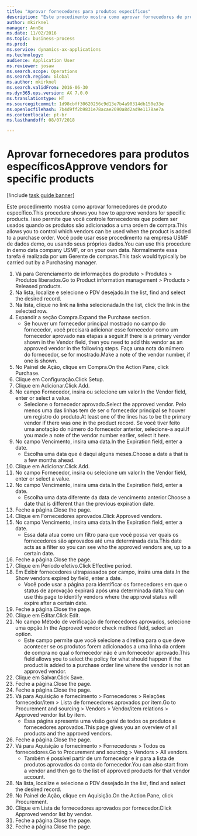 ```yaml
--- 
title: "Aprovar fornecedores para produtos específicos"
description: "Este procedimento mostra como aprovar fornecedores de produto específico."
author: mkirknel
manager: AnnBe
ms.date: 11/02/2016
ms.topic: business-process
ms.prod: 
ms.service: dynamics-ax-applications
ms.technology: 
audience: Application User
ms.reviewer: josaw
ms.search.scope: Operations
ms.search.region: Global
ms.author: mkirknel
ms.search.validFrom: 2016-06-30
ms.dyn365.ops.version: AX 7.0.0
ms.translationtype: HT
ms.sourcegitcommit: 1d98cbff30620256c9d13e7b4a90314db150e33e
ms.openlocfilehash: 7b4d9ff2b9831e78acae2090a8d2ad9e1178ae7a
ms.contentlocale: pt-br
ms.lasthandoff: 08/07/2018

---
```

# <a name="approve-vendors-for-specific-products"></a><span data-ttu-id="6ddfe-103">Aprovar fornecedores para produtos específicos</span><span class="sxs-lookup"><span data-stu-id="6ddfe-103">Approve vendors for specific products</span></span>

[!include [task guide banner](../../includes/task-guide-banner.md)]

<span data-ttu-id="6ddfe-104">Este procedimento mostra como aprovar fornecedores de produto específico.</span><span class="sxs-lookup"><span data-stu-id="6ddfe-104">This procedure shows you how to approve vendors for specific products.</span></span> <span data-ttu-id="6ddfe-105">Isso permite que você controle fornecedores que podem ser usados quando os produtos são adicionados a uma ordem de compra.</span><span class="sxs-lookup"><span data-stu-id="6ddfe-105">This allows you to control which vendors can be used when the product is added to a purchase order.</span></span> <span data-ttu-id="6ddfe-106">Você pode usar esse procedimento na empresa USMF de dados demo, ou usando seus próprios dados.</span><span class="sxs-lookup"><span data-stu-id="6ddfe-106">You can use this procedure in demo data company USMF, or on your own data.</span></span> <span data-ttu-id="6ddfe-107">Normalmente essa tarefa é realizada por um Gerente de compras.</span><span class="sxs-lookup"><span data-stu-id="6ddfe-107">This task would typically be carried out by a Purchasing manager.</span></span>

1. <span data-ttu-id="6ddfe-108">Vá para Gerenciamento de informações do produto > Produtos > Produtos liberados.</span><span class="sxs-lookup"><span data-stu-id="6ddfe-108">Go to Product information management > Products > Released products.</span></span>
2. <span data-ttu-id="6ddfe-109">Na lista, localize e selecione o PDV desejado.</span><span class="sxs-lookup"><span data-stu-id="6ddfe-109">In the list, find and select the desired record.</span></span>
3. <span data-ttu-id="6ddfe-110">Na lista, clique no link na linha selecionada.</span><span class="sxs-lookup"><span data-stu-id="6ddfe-110">In the list, click the link in the selected row.</span></span>
4. <span data-ttu-id="6ddfe-111">Expandir a seção Compra.</span><span class="sxs-lookup"><span data-stu-id="6ddfe-111">Expand the Purchase section.</span></span>
    * <span data-ttu-id="6ddfe-112">Se houver um fornecedor principal mostrado no campo do fornecedor, você precisará adicionar esse fornecedor como um fornecedor aprovado nas etapas a seguir.</span><span class="sxs-lookup"><span data-stu-id="6ddfe-112">If there is a primary vendor shown in the Vendor field, then you need to add this vendor as an approved vendor in the following steps.</span></span> <span data-ttu-id="6ddfe-113">Faça uma nota do número do fornecedor, se for mostrado.</span><span class="sxs-lookup"><span data-stu-id="6ddfe-113">Make a note of the vendor number, if one is shown.</span></span>  
5. <span data-ttu-id="6ddfe-114">No Painel de Ação, clique em Compra.</span><span class="sxs-lookup"><span data-stu-id="6ddfe-114">On the Action Pane, click Purchase.</span></span>
6. <span data-ttu-id="6ddfe-115">Clique em Configuração.</span><span class="sxs-lookup"><span data-stu-id="6ddfe-115">Click Setup.</span></span>
7. <span data-ttu-id="6ddfe-116">Clique em Adicionar.</span><span class="sxs-lookup"><span data-stu-id="6ddfe-116">Click Add.</span></span>
8. <span data-ttu-id="6ddfe-117">No campo Fornecedor, insira ou selecione um valor.</span><span class="sxs-lookup"><span data-stu-id="6ddfe-117">In the Vendor field, enter or select a value.</span></span>
    * <span data-ttu-id="6ddfe-118">Selecione o fornecedor aprovado.</span><span class="sxs-lookup"><span data-stu-id="6ddfe-118">Select the approved vendor.</span></span> <span data-ttu-id="6ddfe-119">Pelo menos uma das linhas tem de ser o fornecedor principal se houver um registro do produto.</span><span class="sxs-lookup"><span data-stu-id="6ddfe-119">At least one of the lines has to be the primary vendor if there was one in the product record.</span></span> <span data-ttu-id="6ddfe-120">Se você tiver feito uma anotação do número do fornecedor anterior, selecione-a aqui.</span><span class="sxs-lookup"><span data-stu-id="6ddfe-120">If you made a note of the vendor number earlier, select it here.</span></span>  
9. <span data-ttu-id="6ddfe-121">No campo Vencimento, insira uma data.</span><span class="sxs-lookup"><span data-stu-id="6ddfe-121">In the Expiration field, enter a date.</span></span>
    * <span data-ttu-id="6ddfe-122">Escolha uma data que é daqui alguns meses.</span><span class="sxs-lookup"><span data-stu-id="6ddfe-122">Choose a date a that is a few months ahead.</span></span>  
10. <span data-ttu-id="6ddfe-123">Clique em Adicionar.</span><span class="sxs-lookup"><span data-stu-id="6ddfe-123">Click Add.</span></span>
11. <span data-ttu-id="6ddfe-124">No campo Fornecedor, insira ou selecione um valor.</span><span class="sxs-lookup"><span data-stu-id="6ddfe-124">In the Vendor field, enter or select a value.</span></span>
12. <span data-ttu-id="6ddfe-125">No campo Vencimento, insira uma data.</span><span class="sxs-lookup"><span data-stu-id="6ddfe-125">In the Expiration field, enter a date.</span></span>
    * <span data-ttu-id="6ddfe-126">Escolha uma data diferente da data de vencimento anterior.</span><span class="sxs-lookup"><span data-stu-id="6ddfe-126">Choose a date that is different than the previous expiration date.</span></span>  
13. <span data-ttu-id="6ddfe-127">Feche a página.</span><span class="sxs-lookup"><span data-stu-id="6ddfe-127">Close the page.</span></span>
14. <span data-ttu-id="6ddfe-128">Clique em Fornecedores aprovados.</span><span class="sxs-lookup"><span data-stu-id="6ddfe-128">Click Approved vendors.</span></span>
15. <span data-ttu-id="6ddfe-129">No campo Vencimento, insira uma data.</span><span class="sxs-lookup"><span data-stu-id="6ddfe-129">In the Expiration field, enter a date.</span></span>
    * <span data-ttu-id="6ddfe-130">Essa data atua como um filtro para que você possa ver quais os fornecedores são aprovados até uma determinada data.</span><span class="sxs-lookup"><span data-stu-id="6ddfe-130">This date acts as a filter so you can see who the approved vendors are, up to a certain date.</span></span>  
16. <span data-ttu-id="6ddfe-131">Feche a página.</span><span class="sxs-lookup"><span data-stu-id="6ddfe-131">Close the page.</span></span>
17. <span data-ttu-id="6ddfe-132">Clique em Período efetivo.</span><span class="sxs-lookup"><span data-stu-id="6ddfe-132">Click Effective period.</span></span>
18. <span data-ttu-id="6ddfe-133">Em Exibir fornecedores ultrapassados por campo, insira uma data.</span><span class="sxs-lookup"><span data-stu-id="6ddfe-133">In the Show vendors expired by field, enter a date.</span></span>
    * <span data-ttu-id="6ddfe-134">Você pode usar a página para identificar os fornecedores em que o status de aprovação expirará após uma determinada data.</span><span class="sxs-lookup"><span data-stu-id="6ddfe-134">You can use this page to identify vendors where the approval status will expire after a certain date.</span></span>  
19. <span data-ttu-id="6ddfe-135">Feche a página.</span><span class="sxs-lookup"><span data-stu-id="6ddfe-135">Close the page.</span></span>
20. <span data-ttu-id="6ddfe-136">Clique em Editar.</span><span class="sxs-lookup"><span data-stu-id="6ddfe-136">Click Edit.</span></span>
21. <span data-ttu-id="6ddfe-137">No campo Método de verificação de fornecedores aprovados, selecione uma opção.</span><span class="sxs-lookup"><span data-stu-id="6ddfe-137">In the Approved vendor check method field, select an option.</span></span>
    * <span data-ttu-id="6ddfe-138">Este campo permite que você selecione a diretiva para o que deve acontecer se os produtos forem adicionados a uma linha da ordem de compra no qual o fornecedor não é um fornecedor aprovado.</span><span class="sxs-lookup"><span data-stu-id="6ddfe-138">This field allows you to select the policy for what should happen if the product is added to a purchase order line where the vendor is not an approved vendor.</span></span>  
22. <span data-ttu-id="6ddfe-139">Clique em Salvar.</span><span class="sxs-lookup"><span data-stu-id="6ddfe-139">Click Save.</span></span>
23. <span data-ttu-id="6ddfe-140">Feche a página.</span><span class="sxs-lookup"><span data-stu-id="6ddfe-140">Close the page.</span></span>
24. <span data-ttu-id="6ddfe-141">Feche a página.</span><span class="sxs-lookup"><span data-stu-id="6ddfe-141">Close the page.</span></span>
25. <span data-ttu-id="6ddfe-142">Vá para Aquisição e fornecimento > Fornecedores > Relações fornecedor/item > Lista de fornecedores aprovados por item.</span><span class="sxs-lookup"><span data-stu-id="6ddfe-142">Go to Procurement and sourcing > Vendors > Vendor/item relations > Approved vendor list by item.</span></span>
    * <span data-ttu-id="6ddfe-143">Essa página apresenta uma visão geral de todos os produtos e fornecedores aprovados.</span><span class="sxs-lookup"><span data-stu-id="6ddfe-143">This page gives you an overview of all products and the approved vendors.</span></span>  
26. <span data-ttu-id="6ddfe-144">Feche a página.</span><span class="sxs-lookup"><span data-stu-id="6ddfe-144">Close the page.</span></span>
27. <span data-ttu-id="6ddfe-145">Vá para Aquisição e fornecimento > Fornecedores > Todos os fornecedores.</span><span class="sxs-lookup"><span data-stu-id="6ddfe-145">Go to Procurement and sourcing > Vendors > All vendors.</span></span>
    * <span data-ttu-id="6ddfe-146">Também é possível partir de um fornecedor e ir para a lista de produtos aprovados da conta do fornecedor.</span><span class="sxs-lookup"><span data-stu-id="6ddfe-146">You can also start from a vendor and then go to the list of approved products for that vendor account.</span></span>  
28. <span data-ttu-id="6ddfe-147">Na lista, localize e selecione o PDV desejado.</span><span class="sxs-lookup"><span data-stu-id="6ddfe-147">In the list, find and select the desired record.</span></span>
29. <span data-ttu-id="6ddfe-148">No Painel de Ação, clique em Aquisição.</span><span class="sxs-lookup"><span data-stu-id="6ddfe-148">On the Action Pane, click Procurement.</span></span>
30. <span data-ttu-id="6ddfe-149">Clique em Lista de fornecedores aprovados por fornecedor.</span><span class="sxs-lookup"><span data-stu-id="6ddfe-149">Click Approved vendor list by vendor.</span></span>
31. <span data-ttu-id="6ddfe-150">Feche a página.</span><span class="sxs-lookup"><span data-stu-id="6ddfe-150">Close the page.</span></span>
32. <span data-ttu-id="6ddfe-151">Feche a página.</span><span class="sxs-lookup"><span data-stu-id="6ddfe-151">Close the page.</span></span>


